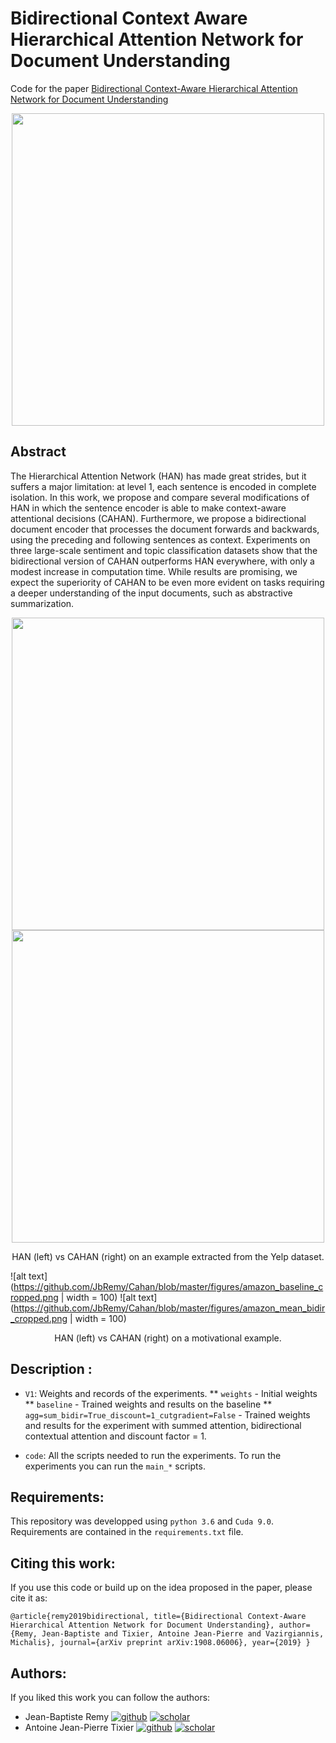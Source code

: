 # Bidirectional Context Aware Hierarchical Attention Network for Document Understanding

Code for the paper [Bidirectional Context-Aware Hierarchical Attention Network for Document Understanding](https://arxiv.org/abs/1908.06006)

<div style="text-align: center"><img src="https://github.com/JbRemy/Cahan/blob/master/figures/CAHAN.png" width="500"></div>

## Abstract

The Hierarchical Attention Network (HAN) has made great strides, but it suffers a major limitation: at level 1, each sentence is encoded in complete isolation. In this work, we propose and compare several modifications of HAN in which the sentence encoder is able to make context-aware attentional decisions (CAHAN). Furthermore, we propose a bidirectional document encoder that processes the document forwards and backwards, using the preceding and following sentences as context. Experiments on three large-scale sentiment and topic classification datasets show that the bidirectional version of CAHAN outperforms HAN everywhere, with only a modest increase in computation time. While results are promising, we expect the superiority of CAHAN to be even more evident on tasks requiring a deeper understanding of the input documents, such as abstractive summarization.

<div style="text-align: center"><img src="https://github.com/JbRemy/Cahan/blob/master/figures/yelp_tricky_baseline_cropped.png" width="500"></div>
<div style="text-align: center"><img src="https://github.com/JbRemy/Cahan/blob/master/figures/yelp_tricky_sum_bidir_cropped.png" width="500"></div>
<p style="text-align: center;"> HAN (left) vs CAHAN (right) on an example extracted from the Yelp dataset. </p>

![alt text](https://github.com/JbRemy/Cahan/blob/master/figures/amazon_baseline_cropped.png | width = 100) ![alt text](https://github.com/JbRemy/Cahan/blob/master/figures/amazon_mean_bidir_cropped.png | width = 100)
<p style="text-align: center;">HAN (left) vs CAHAN (right) on a motivational example.</p>

## Description :
 
* `V1`: Weights and records of the experiments.
** `weights` - Initial weights
** `baseline` - Trained weights and results on the baseline
** `agg=sum_bidir=True_discount=1_cutgradient=False` - Trained weights and results for the experiment with summed attention, bidirectional contextual attention and discount factor = 1.

* `code`: All the scripts needed to run the experiments. To run the experiments you can run the `main_*` scripts.

## Requirements:

This repository was developped using `python 3.6` and `Cuda 9.0`. 
Requirements are contained in the `requirements.txt` file.

## Citing this work:

If you use this code or build up on the idea proposed in the paper, please cite it as:

`
@article{remy2019bidirectional,
  title={Bidirectional Context-Aware Hierarchical Attention Network for Document Understanding},
  author={Remy, Jean-Baptiste and Tixier, Antoine Jean-Pierre and Vazirgiannis, Michalis},
  journal={arXiv preprint arXiv:1908.06006},
  year={2019}
}
`

## Authors:

If you liked this work you can follow the authors:

* Jean-Baptiste Remy [![github](https://github.com/JbRemy/Cahan/blob/master/figures/logos/GitHub-Mark-64px.png)](https://github.com/JbRemy) [![scholar](https://github.com/JbRemy/Cahan/blob/master/figures/logos/Google_Scholar_logo_2015.png)](https://scholar.google.com/citations?user=kZNC1yAAAAAJ&hl=fr)
* Antoine Jean-Pierre Tixier [![github](https://github.com/JbRemy/Cahan/blob/master/figures/logos/GitHub-Mark-64px.png)](https://github.com/Tixierae) [![scholar](https://github.com/JbRemy/Cahan/blob/master/figures/logos/Google_Scholar_logo_2015.png)](https://scholar.google.fr/citations?user=mGLmAh0AAAAJ&hl=fr)



